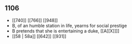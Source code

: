 ## 1106
- [[740]] [[766]] [[948]] 
- B, of an humble station in life, yearns for social prestige
- B pretends that she is entertaining a duke, [[A[[X]]]]
- [[58 | 58a]] [[642]] [[931]] 

